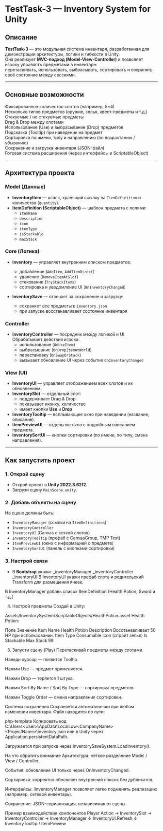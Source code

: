 #  TestTask-3 — Inventory System for Unity

##  Описание
**TestTask-3** — это модульная система инвентаря, разработанная для демонстрации архитектуры, логики и гибкости в Unity.  
Она реализует **MVC-подход (Model-View-Controller)** и позволяет игроку управлять предметами в инвентаре:  
перетаскивать, использовать, выбрасывать, сортировать и сохранять своё состояние между сессиями.

---

##  Основные возможности

 Фиксированное количество слотов (например, 5×4)  
 Несколько типов предметов (оружие, зелья, квест-предметы и т.д.)  
 Стекуемые / не стекуемые предметы  
 Drag & Drop между слотами  
 Использование (Use) и выбрасывание (Drop) предметов  
 Подсказка (Tooltip) при наведении на предмет  
 Сортировка по имени, типу и направлению (по возрастанию / убыванию)  
 Сохранение и загрузка инвентаря (JSON-файл)  
 Готовая система расширения (через интерфейсы и ScriptableObject)

---

##  Архитектура проекта

###  Model (Данные)
- **InventoryItem** — класс, хранящий ссылку на `ItemDefinition` и количество (`quantity`).  
- **ItemDefinition (ScriptableObject)** — шаблон предмета с полями:
  - `itemName`
  - `description`
  - `icon`
  - `itemType`
  - `isStackable`
  - `maxStack`

###  Core (Логика)
- **Inventory** — управляет внутренним списком предметов:
  - добавление (`AddItem`, `AddItemDirect`)
  - удаление (`RemoveItemAtSlot`)
  - стекование (`TryStackItems`)
  - сортировка и уведомление UI (`OnInventoryChanged`)

- **InventorySave** — отвечает за сохранение и загрузку:
  - сохраняет все предметы в `inventory.json`
  - при запуске восстанавливает состояние инвентаря

###  Controller
- **InventoryController** — посредник между логикой и UI.  
  Обрабатывает действия игрока:
  - использование (`OnUseItem`)
  - выбрасывание (`OnDropItemAtWorld`)
  - перестановку (`OnSwapOrStack`)
  - вызывает обновление UI через событие `OnInventoryChanged`

###  View (UI)
- **InventoryUI** — управляет отображением всех слотов и их обновлением.  
- **InventorySlot** — отдельный слот:
  - поддерживает Drag & Drop  
  - показывает иконку, количество  
  - имеет кнопки **Use** и **Drop**  
- **InventoryTooltip** — всплывающее окно при наведении (название, описание).  
- **ItemPreviewUI** — отдельное окно с подробным описанием предмета.  
- **InventorySortUI** — кнопки сортировки (по имени, по типу, смена направления).

---

##  Как запустить проект

### 1. Открой сцену
- Открой проект в **Unity 2022.3.62f2**.  
- Загрузи сцену `MainScene.unity`.

### 2. Добавь объекты на сцену
На сцене должны быть:
- `InventoryManager` (ссылки на `ItemDefinitions`)
- `InventoryController`
- `InventoryUI` (Canvas с сеткой слотов)
- `InventoryTooltip` (префаб с CanvasGroup, TMP Text)
- `ItemPreviewUI` (окно с информацией о предмете)
- `InventorySortUI` (панель с кнопками сортировки)

### 3. Настрой связи
- В **Bootstrap** укажи:
  _inventoryManager
  _inventoryController
  _inventoryUI
В InventoryUI укажи префаб слота и родительский Transform для размещения ячеек.

В InventoryManager добавь список ItemDefinition (Health Potion, Sword и т.д.)

4. Настрой предметы
Создай в Unity:

Assets/InventorySystem/ScriptableObjects/HealthPotion.asset
Health Potion:

Поле	Значение
Item Name	Health Potion
Description	Восстанавливает 50 HP при использовании.
Item Type	Consumable
Icon	(спрайт зелья)
Is Stackable
Max Stack	99

5. Запусти сцену (Play)
Перетаскивай предметы между слотами.

Наведи курсор — появится Tooltip.

Нажми Use — предмет применяется.

Нажми Drop — теряется 1 штука.

Нажми Sort By Name / Sort By Type — сортировка предметов.

Нажми Toggle Order — смена направления сортировки.

 Система сохранения
Сохраняется автоматически при любом изменении инвентаря.
Файл находится по пути:

php-template
Копировать код
C:\Users\<User>\AppData\LocalLow\<CompanyName>\<ProjectName>\inventory.json
или в Unity через Application.persistentDataPath.

Загружается при запуске через InventorySaveSystem.LoadInventory().

 На что обратить внимание
Архитектура: чёткое разделение Model / View / Controller.

События: обновление UI только через OnInventoryChanged.

Сортировка: корректно обновляет внутренний список без дубликатов.

Интерфейсы: IInventoryManager позволяет легко подменять реализацию (например, сетевой инвентарь).

Сохранение: JSON-сериализация, независимая от сцены.

 Пример взаимодействия компонентов
Player Action → InventorySlot → InventoryController → InventoryManager
                                          ↓
                                    InventoryUI.Refresh
                                          ↓
                                    InventoryTooltip / ItemPreview
